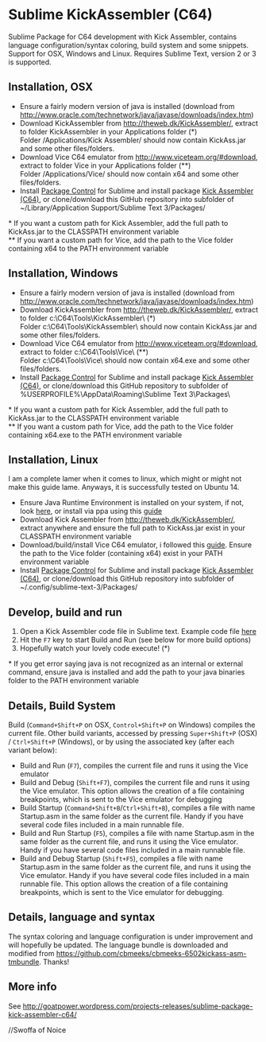 Sublime KickAssembler (C64)
===========================
Sublime Package for C64 development with Kick Assembler, 
contains language configuration/syntax coloring, build system and some snippets. Support for OSX, Windows and Linux.
Requires Sublime Text, version 2 or 3 is supported.

Installation, OSX
-----------------
 - Ensure a fairly modern version of java is installed (download from http://www.oracle.com/technetwork/java/javase/downloads/index.htm)
 - Download KickAssembler from http://theweb.dk/KickAssembler/, extract to folder KickAssembler in your Applications folder (\*)  
   Folder /Applications/Kick Assembler/ should now contain KickAss.jar and some other files/folders.
 - Download Vice C64 emulator from http://www.viceteam.org/#download, extract to folder Vice in your Applications folder (\**)  
   Folder /Applications/Vice/ should now contain x64 and some other files/folders.
 - Install [Package Control](https://sublime.wbond.net/) for Sublime and install package [Kick Assembler (C64)](https://sublime.wbond.net/packages/Kick%20Assembler%20(C64)), or clone/download this GitHub repository into subfolder of ~/Library/Application Support/Sublime Text 3/Packages/  

\* If you want a custom path for Kick Assembler, add the full path to KickAss.jar to the CLASSPATH environment variable  
\*\* If you want a custom path for Vice, add the path to the Vice folder containing x64 to the PATH environment variable

Installation, Windows
---------------------
 - Ensure a fairly modern version of java is installed (download from http://www.oracle.com/technetwork/java/javase/downloads/index.htm)
 - Download KickAssembler from http://theweb.dk/KickAssembler/, extract to folder c:\C64\Tools\KickAssembler\ (\*)  
   Folder c:\C64\Tools\KickAssembler\ should now contain KickAss.jar and some other files/folders.
 - Download Vice C64 emulator from http://www.viceteam.org/#download, extract to folder c:\C64\Tools\Vice\ (\*\*)  
   Folder c:\C64\Tools\Vice\ should now contain x64.exe and some other files/folders.
 - Install [Package Control](https://sublime.wbond.net/) for Sublime and install package [Kick Assembler (C64)](https://sublime.wbond.net/packages/Kick%20Assembler%20(C64)), or clone/download this GitHub repository to subfolder of %USERPROFILE%\AppData\Roaming\Sublime Text 3\Packages\  

\* If you want a custom path for Kick Assembler, add the full path to KickAss.jar to the CLASSPATH environment variable  
\*\* If you want a custom path for Vice, add the path to the Vice folder containing x64.exe to the PATH environment variable

Installation, Linux
-------------------
I am a complete lamer when it comes to linux, which might or might not make this guide lame. Anyways, it is successfully tested on Ubuntu 14.

- Ensure Java Runtime Environment is installed on your system, if not, look [here](http://www.oracle.com/technetwork/java/javase/downloads/index.htm), or install via ppa using this [guide](http://tecadmin.net/install-oracle-java-8-jdk-8-ubuntu-via-ppa/)
- Download Kick Assembler from http://theweb.dk/KickAssembler/, extract anywhere and ensure the full path to KickAss.jar exist in your CLASSPATH environment variable
- Download/build/install Vice C64 emulator, i followed this [guide](http://askubuntu.com/questions/357331/how-can-i-get-the-vice-c64-commodore-64-emulator-to-work). Ensure the path to the Vice folder (containing x64) exist in your PATH environment variable
 - Install [Package Control](https://sublime.wbond.net/) for Sublime and install package [Kick Assembler (C64)](https://sublime.wbond.net/packages/Kick%20Assembler%20(C64)), or clone/download this GitHub repository into subfolder of ~/.config/sublime-text-3/Packages/

Develop, build and run
----------------------
 1. Open a Kick Assembler code file in Sublime text. Example code file [here](https://dl.dropbox.com/s/cl7391x5hqwk8zf/GoatPowerExample.asm?dl=1)
 2. Hit the `F7` key to start Build and Run (see below for more build options)
 3. Hopefully watch your lovely code execute! (\*)

\* If you get error saying java is not recognized as an internal or external command, ensure java is installed and add the path to your java binaries folder to the PATH environment variable

Details, Build System
---------------------
Build (`Command+Shift+P` on OSX, `Control+Shift+P` on Windows) compiles the current file.
Other build variants, accessed by pressing `Super+Shift+P` (OSX) / `Ctrl+Shift+P` (Windows), or by using the associated key (after each variant below):

 - Build and Run (`F7`), compiles the current file and runs it using the Vice emulator
 - Build and Debug (`Shift+F7`), compiles the current file and runs it using the Vice emulator. This option allows the creation of a file containing breakpoints, which is sent to the Vice emulator for debugging
 - Build Startup (`Command+Shift+B`/`Ctrl+Shift+B`), compiles a file with name Startup.asm in the same folder as the current file. Handy if you have several code files included in a main runnable file.
 - Build and Run Startup (`F5`), compiles a file with name Startup.asm in the same folder as the current file, and runs it using the Vice emulator. Handy if you have several code files included in a main runnable file.
 - Build and Debug Startup (`Shift+F5`), compiles a file with name Startup.asm in the same folder as the current file, and runs it using the Vice emulator. Handy if you have several code files included in a main runnable file. This option allows the creation of a file containing breakpoints, which is sent to the Vice emulator for debugging.

Details, language and syntax
----------------------------
The syntax coloring and language configuration is under improvement and will hopefully be updated. 
The language bundle is downloaded and modified from https://github.com/cbmeeks/cbmeeks-6502kickass-asm-tmbundle. Thanks!

More info
---------
See http://goatpower.wordpress.com/projects-releases/sublime-package-kick-assembler-c64/



//Swoffa of Noice
